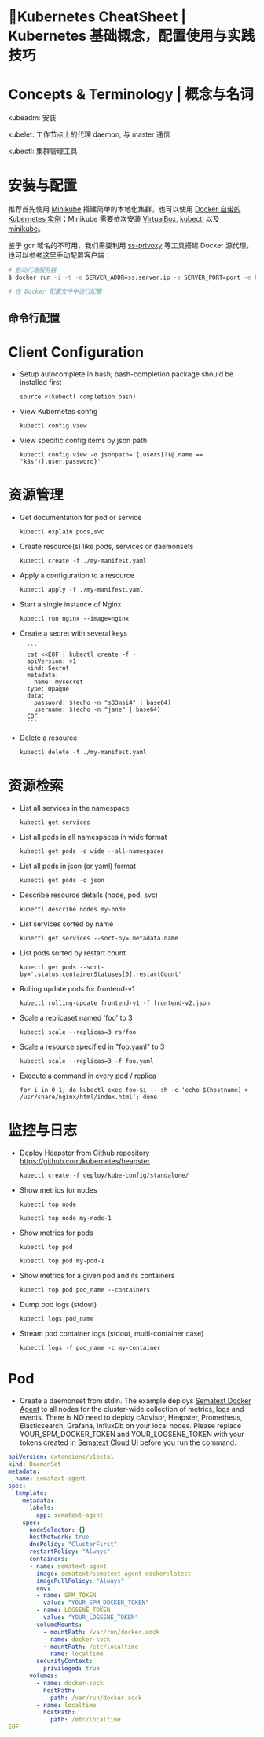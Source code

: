 # Kubernetes CheatSheet | Kubernetes 基础概念，配置使用与实践技巧

# Concepts & Terminology | 概念与名词

kubeadm: 安装

kubelet: 工作节点上的代理 daemon, 与 master 通信

kubectl: 集群管理工具

# 安装与配置

推荐首先使用 [Minikube](https://kubernetes.io/docs/tasks/tools/install-minikube/) 搭建简单的本地化集群，也可以使用 [Docker 自带的 Kubernetes 实例](https://parg.co/lBZ)；Minikube 需要依次安装 [VirtualBox](https://www.virtualbox.org/wiki/Downloads), [kubectl](https://kubernetes.io/docs/tasks/tools/install-kubectl/) 以及 [minikube](https://github.com/kubernetes/minikube/releases)。

鉴于 gcr 域名的不可用，我们需要利用 [ss-privoxy](https://hub.docker.com/r/bluebu/shadowsocks-privoxy/) 等工具搭建 Docker 源代理，也可以参考[这里](https://www.jianshu.com/p/13f4b23824d8)手动配置客户端：

```sh
# 启动代理服务器
$ docker run -i -t -e SERVER_ADDR=ss.server.ip -e SERVER_PORT=port -e PASSWORD=123456 bluebu/shadowsocks-privoxy

# 在 Docker 配置文件中进行配置
```

## 命令行配置

# Client Configuration

* Setup autocomplete in bash; bash-completion package should be installed first

  `source <(kubectl completion bash)`

* View Kubernetes config

  `kubectl config view`

* View specific config items by json path

  `kubectl config view -o jsonpath='{.users[?(@.name == "k8s")].user.password}'`

# 资源管理

* Get documentation for pod or service

  `kubectl explain pods,svc`

* Create resource(s) like pods, services or daemonsets

  `kubectl create -f ./my-manifest.yaml`

* Apply a configuration to a resource

  `kubectl apply -f ./my-manifest.yaml`

* Start a single instance of Nginx

  `kubectl run nginx --image=nginx`

* Create a secret with several keys

      	```
      	cat <<EOF | kubectl create -f -
      	apiVersion: v1
      	kind: Secret
      	metadata:
      	  name: mysecret
      	type: Opaque
      	data:
      	  password: $(echo -n "s33msi4" | base64)
      	  username: $(echo -n "jane" | base64)
      	EOF
      	```

* Delete a resource

  `kubectl delete -f ./my-manifest.yaml`

# 资源检索

* List all services in the namespace

  `kubectl get services`

* List all pods in all namespaces in wide format

  `kubectl get pods -o wide --all-namespaces`

* List all pods in json (or yaml) format

  `kubectl get pods -o json`

* Describe resource details (node, pod, svc)

  `kubectl describe nodes my-node`

* List services sorted by name

  `kubectl get services --sort-by=.metadata.name`

* List pods sorted by restart count

  `kubectl get pods --sort-by='.status.containerStatuses[0].restartCount'`

* Rolling update pods for frontend-v1

  `kubectl rolling-update frontend-v1 -f frontend-v2.json`

* Scale a replicaset named 'foo' to 3

  `kubectl scale --replicas=3 rs/foo`

* Scale a resource specified in "foo.yaml" to 3

  `kubectl scale --replicas=3 -f foo.yaml`

* Execute a command in every pod / replica

  `for i in 0 1; do kubectl exec foo-$i -- sh -c 'echo $(hostname) > /usr/share/nginx/html/index.html'; done`

# 监控与日志

* Deploy Heapster from Github repository
  https://github.com/kubernetes/heapster

  `kubectl create -f deploy/kube-config/standalone/`

* Show metrics for nodes

  `kubectl top node`

  `kubectl top node my-node-1`

* Show metrics for pods

  `kubectl top pod`

  `kubectl top pod my-pod-1`

* Show metrics for a given pod and its containers

  `kubectl top pod pod_name --containers`

* Dump pod logs (stdout)

  `kubectl logs pod_name`

* Stream pod container logs
  (stdout, multi-container case)

  `kubectl logs -f pod_name -c my-container`

# Pod

* Create a daemonset from stdin. The example deploys [Sematext Docker Agent](https://sematext.com/kuberntes) to all nodes for the cluster-wide collection of metrics, logs and events. There is NO need to deploy cAdvisor, Heapster, Prometheus, Elasticsearch, Grafana, InfluxDb on your local nodes. Please replace YOUR_SPM_DOCKER_TOKEN and YOUR_LOGSENE_TOKEN with your tokens created in [Sematext Cloud UI](https://apps.sematext.com/ui/integrations/create/docker) before you run the command.

```yaml
apiVersion: extensions/v1beta1
kind: DaemonSet
metadata:
  name: sematext-agent
spec:
  template:
    metadata:
      labels:
        app: sematext-agent
    spec:
      nodeSelector: {}
      hostNetwork: true
      dnsPolicy: "ClusterFirst"
      restartPolicy: "Always"
      containers:
      - name: sematext-agent
        image: sematext/sematext-agent-docker:latest
        imagePullPolicy: "Always"
        env:
        - name: SPM_TOKEN
          value: "YOUR_SPM_DOCKER_TOKEN"
        - name: LOGSENE_TOKEN
          value: "YOUR_LOGSENE_TOKEN"
        volumeMounts:
          - mountPath: /var/run/docker.sock
            name: docker-sock
          - mountPath: /etc/localtime
            name: localtime
        securityContext:
          privileged: true
      volumes:
        - name: docker-sock
          hostPath:
            path: /var/run/docker.sock
        - name: localtime
          hostPath:
            path: /etc/localtime
EOF
```
